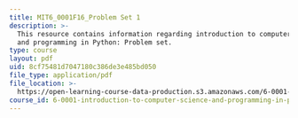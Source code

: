```yaml
---
title: MIT6_0001F16_Problem Set 1
description: >-
  This resource contains information regarding introduction to computer science
  and programming in Python: Problem set.
type: course
layout: pdf
uid: 8cf75481d7047180c386de3e485bd050
file_type: application/pdf
file_location: >-
  https://open-learning-course-data-production.s3.amazonaws.com/6-0001-introduction-to-computer-science-and-programming-in-python-fall-2016/8cf75481d7047180c386de3e485bd050_MIT6_0001F16_ps1.pdf
course_id: 6-0001-introduction-to-computer-science-and-programming-in-python-fall-2016
---
```

